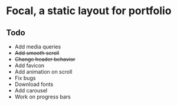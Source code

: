 # Focal, a static layout for portfolio

## Todo
* Add media queries
* ~~Add smooth scroll~~
* ~~Change header behavior~~
* Add favicon
* Add animation on scroll
* Fix bugs
* Download fonts
* Add carousel
* Work on progress bars
